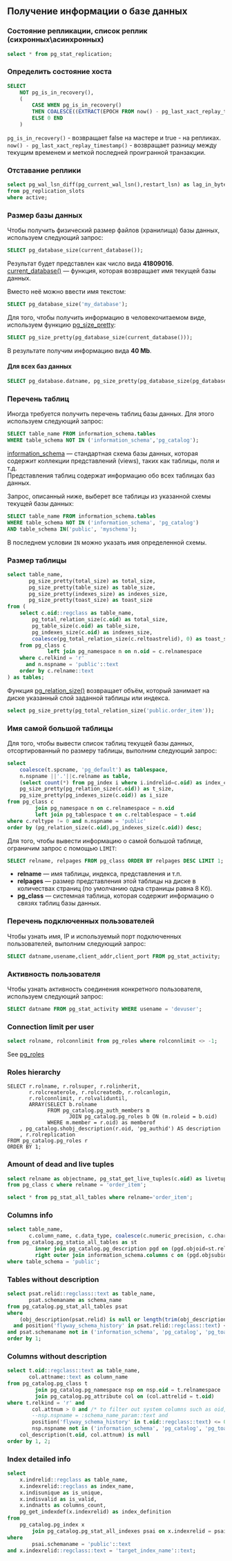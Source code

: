 ## Получение информации о базе данных

### Состояние репликации, список реплик (сихронных\асинхронных)
```sql
select * from pg_stat_replication;
```

### Определить состояние хоста
```sql
SELECT
    NOT pg_is_in_recovery(),
    (
        CASE WHEN pg_is_in_recovery()
        THEN COALESCE((EXTRACT(EPOCH FROM now() - pg_last_xact_replay_timestamp()) * 1000)::INTEGER, 0)
        ELSE 0 END
    )
```
```pg_is_in_recovery()``` - возвращает false на мастере и true - на репликах.
```now() - pg_last_xact_replay_timestamp()``` - возвращает разницу между текущим временем и меткой последней проигранной транзакции.

### Отставание реплики
```sql
select pg_wal_lsn_diff(pg_current_wal_lsn(),restart_lsn) as lag_in_bytes, slot_name, slot_type
from pg_replication_slots
where active;
```

### Размер базы данных

Чтобы получить физический размер файлов (хранилища) базы данных, используем следующий запрос:
```sql
SELECT pg_database_size(current_database());
```
Результат будет представлен как число вида **41809016**.  
[current_database()](https://postgrespro.ru/docs/postgrespro/9.5/functions-info) — функция, которая возвращает имя текущей базы данных.  

Вместо неё можно ввести имя текстом:
```sql
SELECT pg_database_size('my_database');
```

Для того, чтобы получить информацию в человекочитаемом виде, используем функцию [pg_size_pretty](https://postgrespro.ru/docs/postgrespro/9.5/functions-admin):
```sql
SELECT pg_size_pretty(pg_database_size(current_database()));
```
В результате получим информацию вида **40 Mb**.

#### Для всех баз данных
```sql
SELECT pg_database.datname, pg_size_pretty(pg_database_size(pg_database.datname)) AS size FROM pg_database;
```

### Перечень таблиц
Иногда требуется получить перечень таблиц базы данных. Для этого используем следующий запрос:
```sql
SELECT table_name FROM information_schema.tables
WHERE table_schema NOT IN ('information_schema','pg_catalog');
```
[information_schema](https://www.postgresql.org/docs/9.5/information-schema.html) — стандартная схема базы данных, которая содержит коллекции представлений (views), таких как таблицы, поля и т.д.  
Представления таблиц содержат информацию обо всех таблицах баз данных.

Запрос, описанный ниже, выберет все таблицы из указанной схемы текущей базы данных:
```sql
SELECT table_name FROM information_schema.tables
WHERE table_schema NOT IN ('information_schema', 'pg_catalog')
AND table_schema IN('public', 'myschema');
```
В последнем условии `IN` можно указать имя определенной схемы.

### Размер таблицы
```sql
select table_name,
       pg_size_pretty(total_size) as total_size,
       pg_size_pretty(table_size) as table_size,
       pg_size_pretty(indexes_size) as indexes_size,
       pg_size_pretty(toast_size) as toast_size
from (
    select c.oid::regclass as table_name,
        pg_total_relation_size(c.oid) as total_size,
        pg_table_size(c.oid) as table_size,
        pg_indexes_size(c.oid) as indexes_size,
        coalesce(pg_total_relation_size(c.reltoastrelid), 0) as toast_size
    from pg_class c
             left join pg_namespace n on n.oid = c.relnamespace
    where c.relkind = 'r'
      and n.nspname = 'public'::text
    order by c.relname::text
) as tables;

```
Функция [pg_relation_size()](https://postgrespro.ru/docs/postgrespro/9.5/functions-admin) возвращает объём, который занимает на диске указанный слой заданной таблицы или индекса.

```sql
select pg_size_pretty(pg_total_relation_size('public.order_item'));
```

### Имя самой большой таблицы
Для того, чтобы вывести список таблиц текущей базы данных, отсортированный по размеру таблицы, выполним следующий запрос:
```sql
select
    coalesce(t.spcname, 'pg_default') as tablespace,
    n.nspname ||'.'||c.relname as table,
    (select count(*) from pg_index i where i.indrelid=c.oid) as index_count,
    pg_size_pretty(pg_relation_size(c.oid)) as t_size,
    pg_size_pretty(pg_indexes_size(c.oid)) as i_size
from pg_class c
         join pg_namespace n on c.relnamespace = n.oid
         left join pg_tablespace t on c.reltablespace = t.oid
where c.reltype != 0 and n.nspname = 'public'
order by (pg_relation_size(c.oid),pg_indexes_size(c.oid)) desc;
```
Для того, чтобы вывести информацию о самой большой таблице, ограничим запрос с помощью `LIMIT`:
```sql
SELECT relname, relpages FROM pg_class ORDER BY relpages DESC LIMIT 1;
```
- **relname** — имя таблицы, индекса, представления и т.п.
- **relpages** — размер представления этой таблицы на диске в количествах страниц (по умолчанию одна страницы равна 8 Кб).
- **pg_class** — системная таблица, которая содержит информацию о связях таблиц базы данных.

### Перечень подключенных пользователей
Чтобы узнать имя, IP и используемый порт подключенных пользователей, выполним следующий запрос:
```sql
SELECT datname,usename,client_addr,client_port FROM pg_stat_activity;
```

### Активность пользователя
Чтобы узнать активность соединения конкретного пользователя, используем следующий запрос:
```sql
SELECT datname FROM pg_stat_activity WHERE usename = 'devuser';
```

### Connection limit per user
```sql
select rolname, rolconnlimit from pg_roles where rolconnlimit <> -1;
```
See [pg_roles](https://postgrespro.ru/docs/postgrespro/10/view-pg-roles)

### Roles hierarchy
```
SELECT r.rolname, r.rolsuper, r.rolinherit,
       r.rolcreaterole, r.rolcreatedb, r.rolcanlogin,
       r.rolconnlimit, r.rolvaliduntil,
       ARRAY(SELECT b.rolname
             FROM pg_catalog.pg_auth_members m
                    JOIN pg_catalog.pg_roles b ON (m.roleid = b.oid)
             WHERE m.member = r.oid) as memberof
    , pg_catalog.shobj_description(r.oid, 'pg_authid') AS description
    , r.rolreplication
FROM pg_catalog.pg_roles r
ORDER BY 1;
```

### Amount of dead and live tuples
```sql
select relname as objectname, pg_stat_get_live_tuples(c.oid) as livetuples, pg_stat_get_dead_tuples(c.oid) as deadtuples
from pg_class c where relname = 'order_item';
```

```sql
select * from pg_stat_all_tables where relname='order_item';
```

### Columns info
```sql
select table_name,
       c.column_name, c.data_type, coalesce(c.numeric_precision, c.character_maximum_length) as maximum_length, c.numeric_scale
from pg_catalog.pg_statio_all_tables as st
         inner join pg_catalog.pg_description pgd on (pgd.objoid=st.relid)
         right outer join information_schema.columns c on (pgd.objsubid=c.ordinal_position and  c.table_schema=st.schemaname and c.table_name=st.relname)
where table_schema = 'public';
```

### Tables without description
```sql
select psat.relid::regclass::text as table_name,
       psat.schemaname as schema_name
from pg_catalog.pg_stat_all_tables psat
where
    (obj_description(psat.relid) is null or length(trim(obj_description(psat.relid))) = 0)
  and position('flyway_schema_history' in psat.relid::regclass::text) <= 0
and psat.schemaname not in ('information_schema', 'pg_catalog', 'pg_toast')
order by 1;
```

### Columns without description
```sql
select t.oid::regclass::text as table_name,
       col.attname::text as column_name
from pg_catalog.pg_class t
         join pg_catalog.pg_namespace nsp on nsp.oid = t.relnamespace
         join pg_catalog.pg_attribute col on (col.attrelid = t.oid)
where t.relkind = 'r' and
        col.attnum > 0 and /* to filter out system columns such as oid, ctid, xmin, xmax, etc.*/
        --nsp.nspname = :schema_name_param::text and
        position('flyway_schema_history' in t.oid::regclass::text) <= 0 and
        nsp.nspname not in ('information_schema', 'pg_catalog', 'pg_toast') and
    col_description(t.oid, col.attnum) is null
order by 1, 2;
```

### Index detailed info
```sql
select
    x.indrelid::regclass as table_name,
    x.indexrelid::regclass as index_name,
    x.indisunique as is_unique,
    x.indisvalid as is_valid,
    x.indnatts as columns_count,
    pg_get_indexdef(x.indexrelid) as index_definition
from
    pg_catalog.pg_index x
        join pg_catalog.pg_stat_all_indexes psai on x.indexrelid = psai.indexrelid
where
        psai.schemaname = 'public'::text
and x.indexrelid::regclass::text = 'target_index_name'::text;
```

